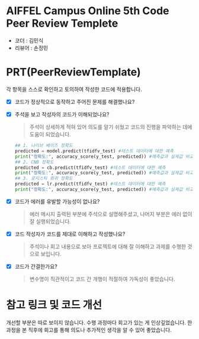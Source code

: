# AIFFEL Campus Online 5th Code Peer Review Templete
- 코더 : 김민식
- 리뷰어 : 손정민


# PRT(PeerReviewTemplate) 
각 항목을 스스로 확인하고 토의하여 작성한 코드에 적용합니다.

- [X] 코드가 정상적으로 동작하고 주어진 문제를 해결했나요?
- [X] 주석을 보고 작성자의 코드가 이해되었나요?
  > 주석이 상세하게 적혀 있어 의도를 알기 쉬웠고 코드의 진행을 파악하는 데에 도움이 되었습니다.
  ```python
  ## 1. 나이브 베이즈 정확도
  predicted = model.predict(tfidfv_test) #테스트 데이터에 대한 예측
  print("정확도:", accuracy_score(y_test, predicted)) #예측값과 실제값 비교
  ## 2. CNB 정확도
  predicted = cb.predict(tfidfv_test) #테스트 데이터에 대한 예측
  print("정확도:", accuracy_score(y_test, predicted)) #예측값과 실제값 비교
  ## 3. 로지스틱 회귀 정확도
  predicted = lr.predict(tfidfv_test) #테스트 데이터에 대한 예측
  print("정확도:", accuracy_score(y_test, predicted)) #예측값과 실제값 비교
  ```
- [X] 코드가 에러를 유발할 가능성이 없나요?
  > 에러 메시지 출력된 부분에 주석으로 설명해주셨고, 나머지 부분은 에러 없이 잘 실행되었습니다.
- [X] 코드 작성자가 코드를 제대로 이해하고 작성했나요?
  > 주석이나 회고 내용으로 보아 프로젝트에 대해 잘 이해하고 과제를 수행한 것으로 보입니다.
- [X] 코드가 간결한가요?
  > 변수명이 직관적이고 코드 간 개행이 적절하여 가독성이 좋았습니다.


# 참고 링크 및 코드 개선
 개선할 부분은 따로 보이지 않습니다. 수행 과정마다 회고가 있는 게 인상깊었습니다. 한 과정을 본 직후에 회고를 통해 의도나 추가적인 생각을 알 수 있어 좋았습니다.
